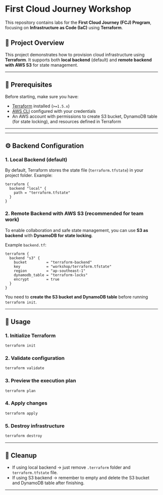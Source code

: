 
# First Cloud Journey Workshop

This repository contains labs for the **First Cloud Journey (FCJ) Program**, focusing on **Infrastructure as Code (IaC)** using **Terraform**.

## 📌 Project Overview

This project demonstrates how to provision cloud infrastructure using **Terraform**.
It supports both **local backend** (default) and **remote backend with AWS S3** for state management.

---

## 🚀 Prerequisites

Before starting, make sure you have:

* [Terraform](https://developer.hashicorp.com/terraform/downloads) installed (`>=1.5.x`)
* [AWS CLI](https://docs.aws.amazon.com/cli/latest/userguide/getting-started-install.html) configured with your credentials
* An AWS account with permissions to create S3 bucket, DynamoDB table (for state locking), and resources defined in Terraform

---


---

## ⚙️ Backend Configuration

### 1. Local Backend (default)

By default, Terraform stores the state file (`terraform.tfstate`) in your project folder.
Example:

```hcl
terraform {
  backend "local" {
    path = "terraform.tfstate"
  }
}
```

### 2. Remote Backend with AWS S3 (recommended for team work)

To enable collaboration and safe state management, you can use **S3 as backend** with **DynamoDB for state locking**.

Example `backend.tf`:

```hcl
terraform {
  backend "s3" {
    bucket         = "terraform-backend"
    key            = "workshop/terraform.tfstate"
    region         = "ap-southeast-1"
    dynamodb_table = "terraform-locks"
    encrypt        = true
  }
}
```

You need to **create the S3 bucket and DynamoDB table** before running `terraform init`.

---

## 🔨 Usage

### 1. Initialize Terraform

```bash
terraform init
```

### 2. Validate configuration

```bash
terraform validate
```

### 3. Preview the execution plan

```bash
terraform plan
```

### 4. Apply changes

```bash
terraform apply
```

### 5. Destroy infrastructure

```bash
terraform destroy
```

---

## 🧹 Cleanup

* If using local backend → just remove `.terraform` folder and `terraform.tfstate` file.
* If using S3 backend → remember to empty and delete the S3 bucket and DynamoDB table after finishing.

---


